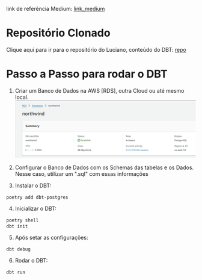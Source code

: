 link de referência Medium: <a href="https://medium.com/@pahlavan.maryam/streamlining-your-data-workflow-installing-dbt-postgres-with-docker-compose-and-makefile-bf60a2cc9390">link_medium</a>

# Repositório Clonado

Clique aqui para ir para o repositório do Luciano, conteúdo do DBT: <a href="https://github.com/lvgalvao/dbt-core-northwind-project">repo</a>

# Passo a Passo para rodar o DBT

1) Criar um Banco de Dados na AWS [RDS], outra Cloud ou até mesmo local. 
<img src="./imgs/AWS_RDS.png"></img>

2) Configurar o Banco de Dados com os Schemas das tabelas e os Dados. 
   Nesse caso, utilizar um ".sql" com essas informações

3) Instalar o DBT: 
``` bash: 
poetry add dbt-postgres
```

4) Inicializar o DBT: 
``` bash: 
poetry shell
dbt init
```

5) Após setar as configurações: 
``` bash: 
dbt debug 
``` 

6) Rodar o DBT: 
``` bash: 
dbt run
```